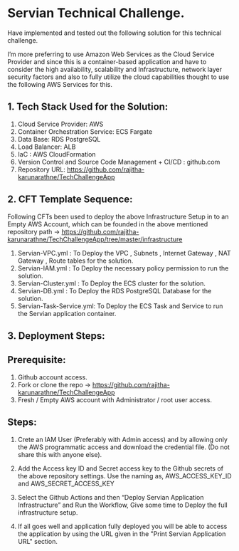 # Servian Technical Challenge. #

Have implemented and tested out the following solution for this technical challenge.

I’m more preferring to use Amazon Web Services as the Cloud Service Provider and since this is a container-based application and have to consider the high availability, scalability and Infrastructure, network layer security factors and also to fully utilize the cloud capabilities thought to use the following AWS Services for this.

## 1.	Tech Stack Used for the Solution:

1. Cloud Service Provider: AWS
2. Container Orchestration Service: ECS Fargate
3. Data Base: RDS PostgreSQL 
4. Load Balancer: ALB
5. IaC : AWS CloudFormation
6. Version Control and Source Code Management + CI/CD : github.com
7. Repository URL: https://github.com/rajitha-karunarathne/TechChallengeApp

## 2.	CFT Template Sequence:

Following CFTs been used to deploy the above Infrastructure Setup in to an Empty AWS Account, which can be founded in the above mentioned repository path -> https://github.com/rajitha-karunarathne/TechChallengeApp/tree/master/infrastructure

1. Servian-VPC.yml : To Deploy the VPC , Subnets , Internet Gateway , NAT Gateway , Route tables for the solution.
2. Servian-IAM.yml : To Deploy the necessary policy permission to run the solution.
3. Servian-Cluster.yml : To Deploy the ECS cluster for the solution.
4. Servian-DB.yml : To Deploy the RDS PostgreSQL Database for the solution.
5. Servian-Task-Service.yml: To Deploy the ECS Task and Service to run the Servian application container.

## 3.	Deployment Steps:

## Prerequisite: 

1.	Github account access.
2.	Fork or clone the repo -> https://github.com/rajitha-karunarathne/TechChallengeApp
3.	Fresh / Empty AWS account with Administrator / root user access.

## Steps:

1.	Crete an IAM User (Preferably with Admin access) and by allowing only the AWS programmatic access and download the credential file. (Do not share this with anyone else).

2.	Add the Access key ID and Secret access key to the Github secrets of the above repository settings. 
 Use the naming as, AWS_ACCESS_KEY_ID and AWS_SECRET_ACCESS_KEY

3.	Select the Github Actions and then “Deploy Servian Application Infrastructure” and Run the Workflow, Give some time to Deploy the full infrastructure setup.

4. If all goes well and application fully deployed you will be able to access the application by using the URL given in the "Print Servian Application URL" section.



 

